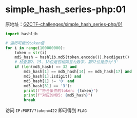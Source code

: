 # simple_hash_series-php:01

原地址：[GZCTF-challenges/simple_hash_series-php/01](https://github.com/DeadlyUtopia/GZCTF-challenges/tree/main/simple_hash_series-php/01)

```Python
import hashlib

# 遍历可能的token值
for i in range(100000000):
    token = str(i)
    md5_hash = hashlib.md5(token.encode()).hexdigest()
    # 检查第2、15、18位是否相同且为数字，第32位是否为'3'
    if (len(md5_hash) == 32 and
        md5_hash[1] == md5_hash[14] == md5_hash[17] and
        md5_hash[1].isdigit() and
        md5_hash[1] != '0' and
        md5_hash[31] == '3'):
        print(f"符合条件的token: {token}")
        print(f"对应的MD5: {md5_hash}")
        break
```

访问 `IP:PORT/?token=422` 即可得到 `FLAG`